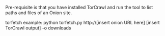Pre-requisite is that you have installed TorCrawl and run the tool to list paths and files of an Onion site.

torfetch example:
python torfetch.py http://[insert onion URL here] [insert TorCrawl output] -o downloads

